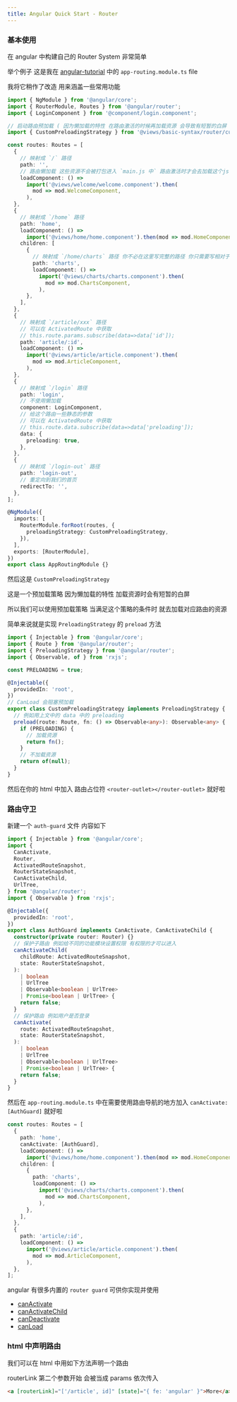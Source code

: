 ```yaml
---
title: Angular Quick Start - Router
---
```


### 基本使用

在 angular 中构建自己的 Router System 非常简单

举个例子 这是我在 [angular-tutorial](https://github.com/rick-chou/angular-tutorial) 中的 `app-routing.module.ts` file

我将它稍作了改造 用来涵盖一些常用功能

```ts
import { NgModule } from '@angular/core';
import { RouterModule, Routes } from '@angular/router';
import { LoginComponent } from '@component/login.component';

// 启动路由预加载 ( 因为懒加载的特性 在路由激活的时候再加载资源 会导致有短暂的白屏 )
import { CustomPreloadingStrategy } from '@views/basic-syntax/router/customPreloadingStrategy';

const routes: Routes = [
  {
    // 映射成 `/` 路径
    path: '',
    // 路由懒加载 这些资源不会被打包进入 `main.js 中` 路由激活时才会去加载这个js
    loadComponent: () =>
      import('@views/welcome/welcome.component').then(
        mod => mod.WelcomeComponent,
      ),
  },
  {
    // 映射成 `/home` 路径
    path: 'home',
    loadComponent: () =>
      import('@views/home/home.component').then(mod => mod.HomeComponent),
    children: [
      {
        // 映射成 `/home/charts` 路径 你不必在这里写完整的路径 你只需要写相对于父路由的路径就好了
        path: 'charts',
        loadComponent: () =>
          import('@views/charts/charts.component').then(
            mod => mod.ChartsComponent,
          ),
      },
    ],
  },
  {
    // 映射成 `/article/xxx` 路径
    // 可以在 ActivatedRoute 中获取
    // this.route.params.subscribe(data=>data['id']);
    path: 'article/:id',
    loadComponent: () =>
      import('@views/article/article.component').then(
        mod => mod.ArticleComponent,
      ),
  },
  {
    // 映射成 `/login` 路径
    path: 'login',
    // 不使用懒加载
    component: LoginComponent,
    // 给这个路由一些静态的参数
    // 可以在 ActivatedRoute 中获取
    // this.route.data.subscribe(data=>data['preloading']);
    data: {
      preloading: true,
    },
  },
  {
    // 映射成 `/login-out` 路径
    path: 'login-out',
    // 重定向到我们的首页
    redirectTo: '',
  },
];

@NgModule({
  imports: [
    RouterModule.forRoot(routes, {
      preloadingStrategy: CustomPreloadingStrategy,
    }),
  ],
  exports: [RouterModule],
})
export class AppRoutingModule {}
```

然后这是 `CustomPreloadingStrategy`

这是一个预加载策略 因为懒加载的特性 加载资源时会有短暂的白屏

所以我们可以使用预加载策略 当满足这个策略的条件时 就去加载对应路由的资源

简单来说就是实现 `PreloadingStrategy` 的 `preload` 方法

```ts
import { Injectable } from '@angular/core';
import { Route } from '@angular/router';
import { PreloadingStrategy } from '@angular/router';
import { Observable, of } from 'rxjs';

const PRELOADING = true;

@Injectable({
  providedIn: 'root',
})
// CanLoad 会阻塞预加载
export class CustomPreloadingStrategy implements PreloadingStrategy {
  // 例如用上文中的 data 中的 preloading
  preload(route: Route, fn: () => Observable<any>): Observable<any> {
    if (PRELOADING) {
      // 加载资源
      return fn();
    }
    // 不加载资源
    return of(null);
  }
}
```

然后在你的 html 中加入 路由占位符 `<router-outlet></router-outlet>` 就好啦

### 路由守卫

新建一个 `auth-guard` 文件 内容如下

```ts
import { Injectable } from '@angular/core';
import {
  CanActivate,
  Router,
  ActivatedRouteSnapshot,
  RouterStateSnapshot,
  CanActivateChild,
  UrlTree,
} from '@angular/router';
import { Observable } from 'rxjs';

@Injectable({
  providedIn: 'root',
})
export class AuthGuard implements CanActivate, CanActivateChild {
  constructor(private router: Router) {}
  // 保护子路由 例如给不同的功能模块设置权限 有权限的才可以进入
  canActivateChild(
    childRoute: ActivatedRouteSnapshot,
    state: RouterStateSnapshot,
  ):
    | boolean
    | UrlTree
    | Observable<boolean | UrlTree>
    | Promise<boolean | UrlTree> {
    return false;
  }
  // 保护路由 例如用户是否登录
  canActivate(
    route: ActivatedRouteSnapshot,
    state: RouterStateSnapshot,
  ):
    | boolean
    | UrlTree
    | Observable<boolean | UrlTree>
    | Promise<boolean | UrlTree> {
    return false;
  }
}
```

然后在 `app-routing.module.ts` 中在需要使用路由导航的地方加入 `canActivate: [AuthGuard]` 就好啦

```ts
const routes: Routes = [
  {
    path: 'home',
    canActivate: [AuthGuard],
    loadComponent: () =>
      import('@views/home/home.component').then(mod => mod.HomeComponent),
    children: [
      {
        path: 'charts',
        loadComponent: () =>
          import('@views/charts/charts.component').then(
            mod => mod.ChartsComponent,
          ),
      },
    ],
  },
  {
    path: 'article/:id',
    loadComponent: () =>
      import('@views/article/article.component').then(
        mod => mod.ArticleComponent,
      ),
  },
];
```

angular 有很多内置的 `router guard` 可供你实现并使用

- [canActivate](https://angular.cn/api/router/CanActivate)
- [canActivateChild](https://angular.cn/api/router/CanActivateChild)
- [canDeactivate](https://angular.cn/api/router/CanDeactivate)
- [canLoad](https://angular.cn/api/router/CanLoad)

### html 中声明路由

我们可以在 html 中用如下方法声明一个路由

routerLink 第二个参数开始 会被当成 params 依次传入

```html
<a [routerLink]="['/article', id]" [state]="{ fe: 'angular' }">More</a>
```
